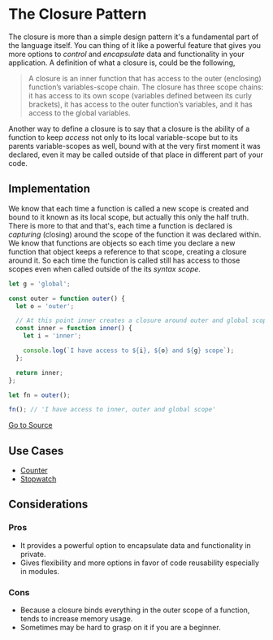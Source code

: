# The Closure Pattern

The closure is more than a simple design pattern it's a fundamental part of the language itself. You can thing of it like a powerful feature that gives you more options to *control* and *encapsulate* data and functionality in your application. A definition of what a closure is, could be the following,

>A closure is an inner function that has access to the outer (enclosing) function’s variables-scope chain. The closure has three scope chains: it has access to its own scope (variables defined between its curly brackets), it has access to the outer function’s variables, and it has access to the global variables.

Another way to define a closure is to say that a closure is the ability of a function to keep *access* not only to its local variable-scope but to its parents variable-scopes as well, bound with at the very first moment it was declared, even it may be called outside of that place in different part of your code.

## Implementation

We know that each time a function is called a new scope is created and bound to it known as its local scope, but actually this only the half truth. There is more to that and that's, each time a function is declared is *capturing* (closing) around the scope of the function it was declared within. We know that functions are objects so each time you declare a new function that object keeps a reference to that scope, creating a closure around it. So each time the function is called still has access to those scopes even when called outside of the its *syntax scope*.

```javascript
let g = 'global';

const outer = function outer() {
  let o = 'outer';

  // At this point inner creates a closure around outer and global scope
  const inner = function inner() {
    let i = 'inner';

    console.log(`I have access to ${i}, ${o} and ${g} scope`);
  };

  return inner;
};

let fn = outer();

fn(); // 'I have access to inner, outer and global scope'
```

[Go to Source](index.js)

## Use Cases
* [Counter](counter.js)
* [Stopwatch](stopwatch.js)

## Considerations

### Pros
* It provides a powerful option to encapsulate data and functionality in private.
* Gives flexibility and more options in favor of code reusability especially in modules.

### Cons
* Because a closure binds everything in the outer scope of a function, tends to increase memory usage.
* Sometimes may be hard to grasp on it if you are a beginner.